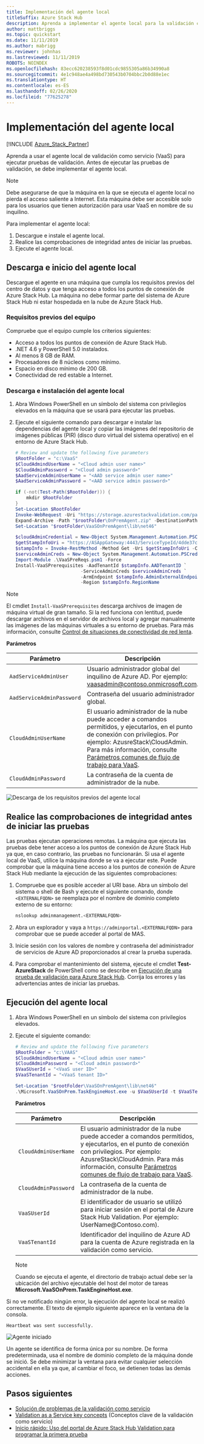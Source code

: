 ```yaml
---
title: Implementación del agente local
titleSuffix: Azure Stack Hub
description: Aprenda a implementar el agente local para la validación como servicio de Azure Stack Hub.
author: mattbriggs
ms.topic: quickstart
ms.date: 11/11/2019
ms.author: mabrigg
ms.reviewer: johnhas
ms.lastreviewed: 11/11/2019
ROBOTS: NOINDEX
ms.openlocfilehash: 83ecc620238593f8d01cdc9855305a86b34990a8
ms.sourcegitcommit: 4e1c948ae4a498bd730543b0704bbc2b0d88e1ec
ms.translationtype: HT
ms.contentlocale: es-ES
ms.lasthandoff: 02/26/2020
ms.locfileid: "77625278"
---
```

# <a name="deploy-the-local-agent"></a>Implementación del agente local

[!INCLUDE [Azure_Stack_Partner](./includes/azure-stack-partner-appliesto.md)]

Aprenda a usar el agente local de validación como servicio (VaaS) para ejecutar pruebas de validación. Antes de ejecutar las pruebas de validación, se debe implementar el agente local.

> [!Note]  
> Debe asegurarse de que la máquina en la que se ejecuta el agente local no pierda el acceso saliente a Internet. Esta máquina debe ser accesible solo para los usuarios que tienen autorización para usar VaaS en nombre de su inquilino.

Para implementar el agente local:

1. Descargue e instale el agente local.
2. Realice las comprobaciones de integridad antes de iniciar las pruebas.
3. Ejecute el agente local.

## <a name="download-and-start-the-local-agent"></a>Descarga e inicio del agente local

Descargue el agente en una máquina que cumpla los requisitos previos del centro de datos y que tenga acceso a todos los puntos de conexión de Azure Stack Hub. La máquina no debe formar parte del sistema de Azure Stack Hub ni estar hospedada en la nube de Azure Stack Hub.

### <a name="machine-prerequisites"></a>Requisitos previos del equipo

Compruebe que el equipo cumple los criterios siguientes:

- Acceso a todos los puntos de conexión de Azure Stack Hub.
- .NET 4.6 y PowerShell 5.0 instalados.
- Al menos 8 GB de RAM.
- Procesadores de 8 núcleos como mínimo.
- Espacio en disco mínimo de 200 GB.
- Conectividad de red estable a Internet.

### <a name="download-and-install-the-local-agent"></a>Descarga e instalación del agente local

1. Abra Windows PowerShell en un símbolo del sistema con privilegios elevados en la máquina que se usará para ejecutar las pruebas.
2. Ejecute el siguiente comando para descargar e instalar las dependencias del agente local y copiar las imágenes del repositorio de imágenes públicas (PIR) (disco duro virtual del sistema operativo) en el entorno de Azure Stack Hub.

    ```powershell
    # Review and update the following five parameters
    $RootFolder = "c:\VaaS"
    $CloudAdmindUserName = "<Cloud admin user name>"
    $CloudAdminPassword = "<Cloud admin password>"
    $AadServiceAdminUserName = "<AAD service admin user name>"
    $AadServiceAdminPassword = "<AAD service admin password>"

    if (-not(Test-Path($RootFolder))) {
        mkdir $RootFolder
    }
    Set-Location $RootFolder
    Invoke-WebRequest -Uri "https://storage.azurestackvalidation.com/packages/Microsoft.VaaSOnPrem.TaskEngineHost.latest.nupkg" -outfile "$rootFolder\OnPremAgent.zip"
    Expand-Archive -Path "$rootFolder\OnPremAgent.zip" -DestinationPath "$rootFolder\VaaSOnPremAgent" -Force
    Set-Location "$rootFolder\VaaSOnPremAgent\lib\net46"

    $cloudAdminCredential = New-Object System.Management.Automation.PSCredential($cloudAdmindUserName, (ConvertTo-SecureString $cloudAdminPassword -AsPlainText -Force))
    $getStampInfoUri = "https://ASAppGateway:4443/ServiceTypeId/4dde37cc-6ee0-4d75-9444-7061e156507f/CloudDefinition/GetStampInformation" 
    $stampInfo = Invoke-RestMethod -Method Get -Uri $getStampInfoUri -Credential $cloudAdminCredential -ErrorAction Stop
    $serviceAdminCreds = New-Object System.Management.Automation.PSCredential $aadServiceAdminUserName, (ConvertTo-SecureString $aadServiceAdminPassword -AsPlainText -Force)
    Import-Module .\VaaSPreReqs.psm1 -Force
    Install-VaaSPrerequisites -AadTenantId $stampInfo.AADTenantID `
                            -ServiceAdminCreds $serviceAdminCreds `
                            -ArmEndpoint $stampInfo.AdminExternalEndpoints.AdminResourceManager `
                            -Region $stampInfo.RegionName
    ```

> [!Note]  
> El cmdlet `Install-VaaSPrerequisites` descarga archivos de imagen de máquina virtual de gran tamaño. Si la red funciona con lentitud, puede descargar archivos en el servidor de archivos local y agregar manualmente las imágenes de las máquinas virtuales a su entorno de pruebas. Para más información, consulte [Control de situaciones de conectividad de red lenta](azure-stack-vaas-troubleshoot.md#handle-slow-network-connectivity).

**Parámetros**

| Parámetro | Descripción |
| --- | --- |
| `AadServiceAdminUser` | Usuario administrador global del inquilino de Azure AD. Por ejemplo: vaasadmin@contoso.onmicrosoft.com. |
| `AadServiceAdminPassword` | Contraseña del usuario administrador global. |
| `CloudAdminUserName` | El usuario administrador de la nube puede acceder a comandos permitidos, y ejecutarlos, en el punto de conexión con privilegios. Por ejemplo: AzusreStack\CloudAdmin. Para más información, consulte [Parámetros comunes de flujo de trabajo para VaaS](azure-stack-vaas-parameters.md). |
| `CloudAdminPassword` | La contraseña de la cuenta de administrador de la nube.|

![Descarga de los requisitos previos del agente local](media/installing-prereqs.png)

## <a name="perform-sanity-checks-before-starting-the-tests"></a>Realice las comprobaciones de integridad antes de iniciar las pruebas

Las pruebas ejecutan operaciones remotas. La máquina que ejecuta las pruebas debe tener acceso a los puntos de conexión de Azure Stack Hub ya que, en caso contrario, las pruebas no funcionarán. Si usa el agente local de VaaS, utilice la máquina donde se va a ejecutar este. Puede comprobar que la máquina tiene acceso a los puntos de conexión de Azure Stack Hub mediante la ejecución de las siguientes comprobaciones:

1. Compruebe que es posible acceder al URI base. Abra un símbolo del sistema o shell de Bash y ejecute el siguiente comando, donde `<EXTERNALFQDN>` se reemplaza por el nombre de dominio completo externo de su entorno:

    ```bash
    nslookup adminmanagement.<EXTERNALFQDN>
    ```

2. Abra un explorador y vaya a `https://adminportal.<EXTERNALFQDN>` para comprobar que se puede acceder al portal de MAS.

3. Inicie sesión con los valores de nombre y contraseña del administrador de servicios de Azure AD proporcionados al crear la prueba superada.

4. Para comprobar el mantenimiento del sistema, ejecute el cmdlet **Test-AzureStack** de PowerShell como se describe en [Ejecución de una prueba de validación para Azure Stack Hub](../operator/azure-stack-diagnostic-test.md). Corrija los errores y las advertencias antes de iniciar las pruebas.

## <a name="run-the-local-agent"></a>Ejecución del agente local

1. Abra Windows PowerShell en un símbolo del sistema con privilegios elevados.

2. Ejecute el siguiente comando:

    ```powershell
   # Review and update the following five parameters
    $RootFolder = "c:\VAAS"
    $CloudAdmindUserName = "<Cloud admin user name>"
    $CloudAdminPassword = "<Cloud admin password>"
    $VaaSUserId = "<VaaS user ID>"
    $VaaSTenantId = "<VaaS tenant ID>"

    Set-Location "$rootFolder\VaaSOnPremAgent\lib\net46"
    .\Microsoft.VaaSOnPrem.TaskEngineHost.exe -u $VaaSUserId -t $VaaSTenantId -x $CloudAdmindUserName -y $CloudAdminPassword
    ```

      **Parámetros**  

    | Parámetro | Descripción |
    | --- | --- |
    | `CloudAdminUserName` | El usuario administrador de la nube puede acceder a comandos permitidos, y ejecutarlos, en el punto de conexión con privilegios. Por ejemplo: AzusreStack\CloudAdmin. Para más información, consulte [Parámetros comunes de flujo de trabajo para VaaS](azure-stack-vaas-parameters.md). |
    | `CloudAdminPassword` | La contraseña de la cuenta de administrador de la nube.|
    | `VaaSUserId` | El identificador de usuario se utilizó para iniciar sesión en el portal de Azure Stack Hub Validation. Por ejemplo: UserName\@Contoso.com). |
    | `VaaSTenantId` | Identificador del inquilino de Azure AD para la cuenta de Azure registrada en la validación como servicio. |

    > [!Note]  
    > Cuando se ejecuta el agente, el directorio de trabajo actual debe ser la ubicación del archivo ejecutable del host del motor de tareas **Microsoft.VaaSOnPrem.TaskEngineHost.exe**.

Si no ve notificado ningún error, la ejecución del agente local se realizó correctamente. El texto de ejemplo siguiente aparece en la ventana de la consola.

`Heartbeat was sent successfully.`

![Agente iniciado](media/started-agent.png)

Un agente se identifica de forma única por su nombre. De forma predeterminada, usa el nombre de dominio completo de la máquina donde se inició. Se debe minimizar la ventana para evitar cualquier selección accidental en ella ya que, al cambiar el foco, se detienen todas las demás acciones.

## <a name="next-steps"></a>Pasos siguientes

- [Solución de problemas de la validación como servicio](azure-stack-vaas-troubleshoot.md)
- [Validation as a Service key concepts](azure-stack-vaas-key-concepts.md) (Conceptos clave de la validación como servicio)
- [Inicio rápido: Uso del portal de Azure Stack Hub Validation para programar la primera prueba](azure-stack-vaas-schedule-test-pass.md)